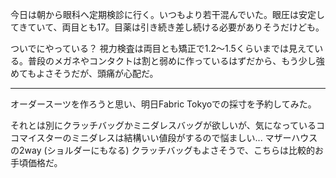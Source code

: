 今日は朝から眼科へ定期検診に行く。いつもより若干混んでいた。眼圧は安定してきていて、両目とも17。目薬は引き続き差し続ける必要がありそうだけども。

ついでにやっている？ 視力検査は両目とも矯正で1.2〜1.5くらいまでは見えている。普段のメガネやコンタクトは割と弱めに作っているはずだから、もう少し強めてもよさそうだが、頭痛が心配だ。

---

オーダースーツを作ろうと思い、明日Fabric Tokyoでの採寸を予約してみた。

それとは別にクラッチバッグかミニダレスバッグが欲しいが、気になっているココマイスターのミニダレスは結構いい値段がするので悩ましい... マザーハウスの2way (ショルダーにもなる) クラッチバッグもよさそうで、こちらは比較的お手頃価格だ。
